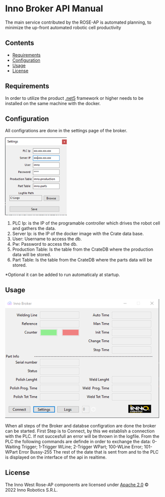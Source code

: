 # Inno Broker API Manual

The main service contributed by the ROSE-AP is automated planning, to minimize the up-front automated robotic cell productivity 

## Contents

-   [Requirements](#requirements)
-   [Configuration](#configuration)
-   [Usage](#usage)
-   [License](#license)

## Requirements

In order to utilize the product [.net5](https://dotnet.microsoft.com/en-us/download/dotnet/5.0) framework or higher needs to be installed on the same machine with the docker.

## Configuration

All configrations are done in the settings page of the broker.

<img width="200" alt="settings" src="img/settings.png">

1. PLC Ip: is the IP of the programable controller which drives the robot cell and gathers the data.
2. Server Ip: is the IP of the docker image with the Crate data base.
3. User: Username to access the db.
4. Pw: Password to access the db.
5. Production Table: Is the table from the CrateDB where the production data will be stored.
6. Part Table: Is the table from the CrateDB where the parts data will be stored.

*Optional it can be added to run automaticaly at startup. 

## Usage

<img width="500" alt="interface" src="img/interface.png">

When all steps of the Broker and databse configration are done the broker can be started.
First Step is to Connect, by this we establish a connection with the PLC. If not succesfull an error will be thrown in the logfile.
From the PLC the following commands are definde in order to exchange the data: 0-Waiting Trigger; 1-Trigger WLine; 2-Trigger WPart; 100-WLine Error; 101-WPart Error Bussy-255
The rest of the date that is sent from and to the PLC is displayed on the interface of the api in realtime.

## License
The Inno West Rose-AP components are licensed under [Apache 2.0](/LICENSE) © 2022 Inno Robotics S.R.L.
